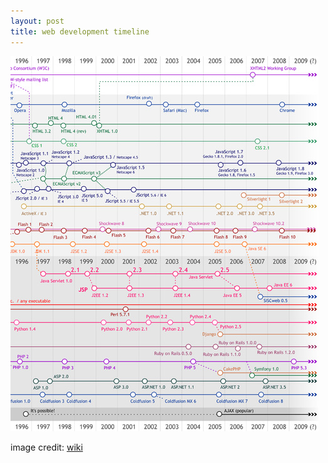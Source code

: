 ```yaml
---
layout: post
title: web development timeline
---
```

![](/img/timeline.jpg)

image credit: [wiki](http://en.wikipedia.org/wiki/File:Web_development_timeline.png)
